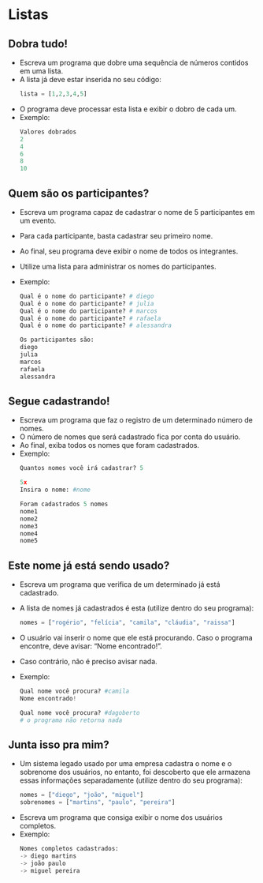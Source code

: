 # Listas

## Dobra tudo!

- Escreva um programa que dobre uma sequência de números contidos em uma lista.
- A lista já deve estar inserida no seu código:
  ```python
  lista = [1,2,3,4,5]
  ```
- O programa deve processar esta lista e exibir o dobro de cada um.
- Exemplo:
  ```python
  Valores dobrados
  2
  4
  6
  8
  10
  ```

## Quem são os participantes?

- Escreva um programa capaz de cadastrar o nome de 5 participantes em um evento.
- Para cada participante, basta cadastrar seu primeiro nome.
- Ao final, seu programa deve exibir o nome de todos os integrantes.
- Utilize uma lista para administrar os nomes do participantes.
- Exemplo:

  ```python
  Qual é o nome do participante? # diego
  Qual é o nome do participante? # julia
  Qual é o nome do participante? # marcos
  Qual é o nome do participante? # rafaela
  Qual é o nome do participante? # alessandra

  Os participantes são:
  diego
  julia
  marcos
  rafaela
  alessandra
  ```

## Segue cadastrando!

- Escreva um programa que faz o registro de um determinado número de nomes.
- O número de nomes que será cadastrado fica por conta do usuário.
- Ao final, exiba todos os nomes que foram cadastrados.
- Exemplo:
  ```python
  Quantos nomes você irá cadastrar? 5

  5x
  Insira o nome: #nome

  Foram cadastrados 5 nomes
  nome1
  nome2
  nome3
  nome4
  nome5
  ```

## Este nome já está sendo usado?

- Escreva um programa que verifica de um determinado já está cadastrado.
- A lista de nomes já cadastrados é esta (utilize dentro do seu programa):
  ```python
  nomes = ["rogério", "felícia", "camila", "cláudia", "raissa"]
  ```
- O usuário vai inserir o nome que ele está procurando. Caso o programa encontre, deve avisar: “Nome encontrado!”.
- Caso contrário, não é preciso avisar nada.
- Exemplo:

  ```python
  Qual nome você procura? #camila
  Nome encontrado!

  Qual nome você procura? #dagoberto
  # o programa não retorna nada
  ```

## Junta isso pra mim?

- Um sistema legado usado por uma empresa cadastra o nome e o sobrenome dos usuários, no entanto, foi descoberto que ele armazena essas informações separadamente (utilize dentro do seu programa):
  ```python
  nomes = ["diego", "joão", "miguel"]
  sobrenomes = ["martins", "paulo", "pereira"]
  ```
- Escreva um programa que consiga exibir o nome dos usuários completos.
- Exemplo:
  ```python
  Nomes completos cadastrados:
  -> diego martins
  -> joão paulo
  -> miguel pereira
  ```
